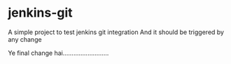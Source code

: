 # jenkins-git
A simple project to test jenkins git integration
And it should be triggered by any change

Ye final change hai..........................
